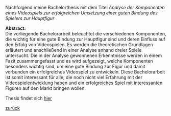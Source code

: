 Nachfolgend meine Bachelorthesis mit dem Titel *Analyse der Komponenten eines Videospiels zur erfolgreichen Umsetzung einer guten Bindung des Spielers zur Hauptfigur*


**Abstract:**  
Die vorliegende Bachelorarbeit beleuchtet die verschiedenen Komponenten,
die wichtig für eine gute Bindung zur Hauptfigur sind und deren Einfluss
auf den Erfolg von Videospielen. Es werden die theoretischen Grundlagen
erläutert und anschließend in einer Analyse anhand dreier Spiele untersucht.
Die in der Analyse gewonnenen Erkenntnisse werden in einem Fazit zusammengefasst
und es wird aufgezeigt, welche Komponenten besonders wichtig
sind, um eine gute Bindung zur Figur und damit verbunden ein erfolgreiches
Videospiel zu entwickeln. Diese Bachelorarbeit ist somit interessant für alle,
die noch nicht viel Erfahrung mit der Videospielentwicklung haben und ein
erfolgreiches Spiel mit interessanten Figuren auf den Markt bringen wollen.

Thesis findet sich [hier](Thesis_Linus_Ehmann.pdf)

[zurück](portfolio.md)
